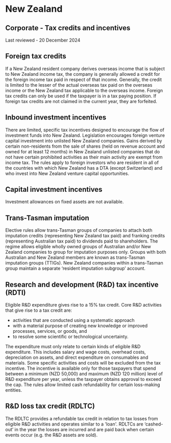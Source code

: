 # New Zealand
## Corporate - Tax credits and incentives
Last reviewed - 20 December 2024
## Foreign tax credits
If a New Zealand resident company derives overseas income that is subject to New Zealand income tax, the company is generally allowed a credit for the foreign income tax paid in respect of that income.
Generally, the credit is limited to the lesser of the actual overseas tax paid on the overseas income or the New Zealand tax applicable to the overseas income.
Foreign tax credits can only be used if the taxpayer is in a tax paying position. If foreign tax credits are not claimed in the current year, they are forfeited.
## Inbound investment incentives
There are limited, specific tax incentives designed to encourage the flow of investment funds into New Zealand.
Legislation encourages foreign venture capital investment into unlisted New Zealand companies. Gains derived by certain non-residents from the sale of shares (held on revenue account and owned for at least 12 months) in New Zealand unlisted companies that do not have certain prohibited activities as their main activity are exempt from income tax. The rules apply to foreign investors who are resident in all of the countries with which New Zealand has a DTA (except Switzerland) and who invest into New Zealand venture capital opportunities.
## Capital investment incentives
Investment allowances on fixed assets are not available.
## Trans-Tasman imputation
Elective rules allow trans-Tasman groups of companies to attach both imputation credits (representing New Zealand tax paid) and franking credits (representing Australian tax paid) to dividends paid to shareholders.
The regime allows eligible wholly owned groups of Australian and/or New Zealand companies to group for imputation purposes only. Groups with both Australian and New Zealand members are known as trans-Tasman imputation groups (TTIGs). New Zealand companies within a trans-Tasman group maintain a separate ‘resident imputation subgroup’ account.
## Research and development (R&D) tax incentive (RDTI)
Eligible R&D expenditure gives rise to a 15% tax credit.
Core R&D activities that give rise to a tax credit are: 
  * activities that are conducted using a systematic approach
  * with a material purpose of creating new knowledge or improved processes, services, or goods, and
  * to resolve some scientific or technological uncertainty.


The expenditure must only relate to certain kinds of eligible R&D expenditure. This includes salary and wage costs, overhead costs, depreciation on assets, and direct expenditure on consumables and materials. Some specific activities and costs will be excluded from the tax incentive.
The incentive is available only for those taxpayers that spend between a minimum (NZD 50,000) and maximum (NZD 120 million) level of R&D expenditure per year, unless the taxpayer obtains approval to exceed the cap. The rules allow limited cash refundability for certain loss-making entities.
## R&D loss tax credit (RDLTC)
The RDLTC provides a refundable tax credit in relation to tax losses from eligible R&D activities and operates similar to a 'loan'. RDLTCs are ‘cashed-out’ in the year the losses are incurred and are paid back when certain events occur (e.g. the R&D assets are sold). 
